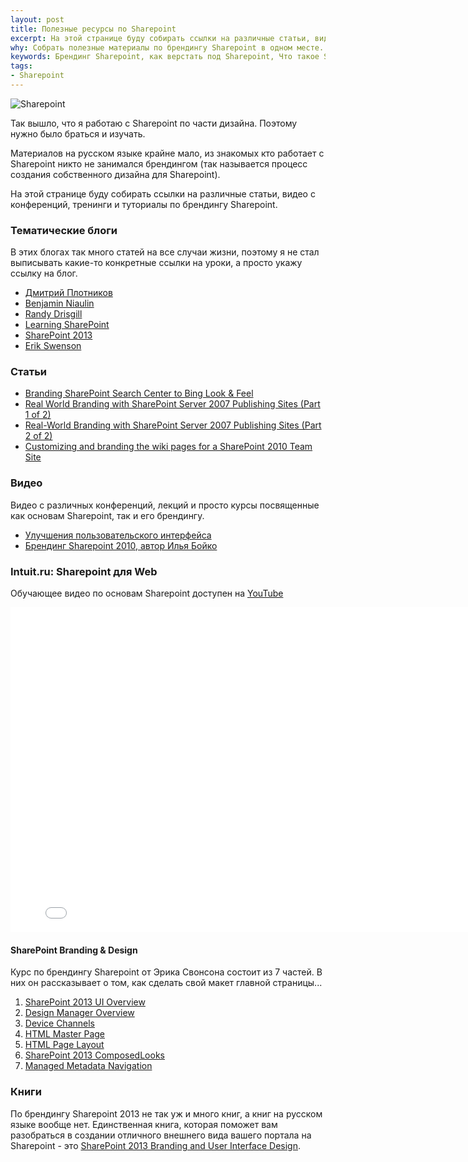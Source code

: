 ```yaml
---
layout: post
title: Полезные ресурсы по Sharepoint
excerpt: На этой странице буду собирать ссылки на различные статьи, видео с конференций, тренинги и туториалы по брендингу Sharepoint
why: Собрать полезные материалы по брендингу Sharepoint в одном месте.
keywords: Брендинг Sharepoint, как верстать под Sharepoint, Что такое Sharepoint, книга по Sharepoint
tags:
- Sharepoint
---
```


<img class="align-left original" src="{{ site.url}}/upload/article/2014/02/02/sharepoint.png" title="Sharepoint">

Так вышло, что я работаю с Sharepoint по части дизайна. Поэтому нужно было браться и изучать.

Материалов на русском языке крайне мало, из знакомых кто работает с Sharepoint никто не занимался брендингом (так называется процесс создания собственного дизайна для Sharepoint).

На этой странице буду собирать ссылки на различные статьи, видео с конференций, тренинги и туториалы по брендингу Sharepoint.

### Тематические блоги

В этих блогах так много статей на все случаи жизни, поэтому я не стал выписывать какие-то конкретные ссылки на уроки, а просто укажу ссылку на блог.

- [Дмитрий Плотников](http://dplotnikov.wordpress.com/)
- [Benjamin Niaulin](http://bniaulin.wordpress.com/)
- [Randy Drisgill](http://blog.drisgill.com/)
- [Learning SharePoint](http://www.learningsharepoint.com/)
- [SharePoint 2013](http://sp2013.blogspot.ru/)
- [Erik Swenson](http://erikswenson.blogspot.ru/)

### Статьи

- [Branding SharePoint Search Center to Bing Look & Feel](http://www.nullskull.com/a/1384/branding-sharepoint-search-center-to-bing-look--feel.aspx)
- [Real World Branding with SharePoint Server 2007 Publishing Sites (Part 1 of 2)](http://msdn.microsoft.com/en-us/library/ee354191.aspx)
- [Real-World Branding with SharePoint Server 2007 Publishing Sites (Part 2 of 2)](http://msdn.microsoft.com/en-us/library/ee354190.aspx)
- [Customizing and branding the wiki pages for a SharePoint 2010 Team Site](http://mosshowto.blogspot.ru/2010/06/sharepoint-2010-wiki-customizing.html)

### Видео

Видео с различных конференций, лекций и просто курсы посвященные как основам Sharepoint, так и его брендингу.

- [Улучшения пользовательского интерфейса](http://www.techdays.ru/videos/2282.html)
- [Брендинг Sharepoint 2010, автор Илья Бойко](http://www.techdays.ru/videos/2763.html)

### Intuit.ru: Sharepoint для Web

Обучающее видео по основам Sharepoint доступен на [YouTube](http://www.youtube.com/watch?v=gdanJpm2l24&list=PLDrmKwRSNx7JcOc2Cv6FKDoq1GroAd333)

<iframe width="800" height="520" src="//www.youtube.com/embed/gdanJpm2l24?list=PLDrmKwRSNx7JcOc2Cv6FKDoq1GroAd333" frameborder="0" allowfullscreen></iframe>

#### SharePoint Branding & Design

Курс по брендингу Sharepoint от Эрика Свонсона состоит из 7 частей. В них он рассказывает о том, как сделать свой макет главной страницы...

1. [SharePoint 2013 UI Overview](http://www.youtube.com/watch?v=NtebTdxSftQ)
2. [Design Manager Overview](http://www.youtube.com/watch?v=kItYpLwK0bM)
3. [Device Channels](http://www.youtube.com/watch?v=9Ul8YanNBAY)
4. [HTML Master Page](http://www.youtube.com/watch?v=Y9MmWVOVDlU)
5. [HTML Page Layout](http://www.youtube.com/watch?v=nhzTHGkghDw)
6. [SharePoint 2013 ComposedLooks](http://www.youtube.com/watch?v=Ob6EjMeUCgw)
7. [Managed Metadata Navigation](http://www.youtube.com/watch?v=xOuWOAjeJr8)

### Книги

По брендингу Sharepoint 2013 не так уж и много книг, а книг на русском языке вообще нет. Единственная книга, которая поможет вам разобраться в создании отличного внешнего вида вашего портала на Sharepoint - это [SharePoint 2013 Branding and User Interface Design](http://it-ebooks.info/book/3049/).
